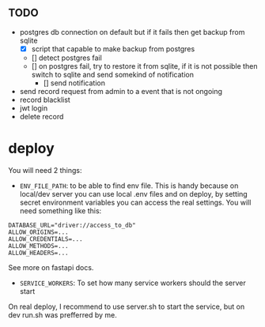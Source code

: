 ## TODO
- postgres db connection on default but if it fails then get backup from sqlite
    - [x] script that capable to make backup from postgres
    - [] detect postgres fail
    - [] on postgres fail, try to restore it from sqlite, if it is not possible then switch to sqlite and send somekind of notification
        - [] send notification 
- send record request from admin to a event that is not ongoing
- record blacklist
- jwt login
- delete record


# deploy
You will need 2 things: 
- `ENV_FILE_PATH`: to be able to find env file. This is handy because on local/dev server you can use local .env files and on deploy, by setting secret environment variables you can access the real settings.
You will need something like this:
```
DATABASE_URL="driver://access_to_db"
ALLOW_ORIGINS=...
ALLOW_CREDENTIALS=...
ALLOW_METHODS=...
ALLOW_HEADERS=...
```
See more on fastapi docs.
- `SERVICE_WORKERS`: To set how many service workers should the server start

On real deploy, I recommend to use server.sh to start the service, but on dev run.sh was prefferred by me.